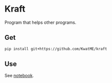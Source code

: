 # Kraft

Program that helps other programs.

## Get

```sh
pip install git+https://github.com/KwatME/kraft
```

## Use

See [notebook](notebook).
